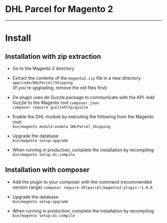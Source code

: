 # DHL Parcel for Magento 2
---------------------------

# Install

## Installation with zip extraction
- Go to the Magento 2 directory

- Extract the contents of the `magento2.zip` file in a new directory: `app/code/DHLParcel/Shipping`  
(If you're upgrading, remove the old files first)

- De plugin uses de Guzzle package to communicate with the API. Add Guzzle to the Magento root `composer.json`.  
`composer require guzzlehttp/guzzle`

- Enable the DHL module by executing the following from the Magento root:  
`bin/magento module:enable DHLParcel_Shipping`

- Upgrade the database  
`bin/magento setup:upgrade`

- When running in production, complete the installation by recompiling  
`bin/magento setup:di:compile`

## Installation with composer
- Add the plugin to your composer with the command (recommended version range)
`composer require dhlparcel/magento2-plugin:~1.0.0`

- Upgrade the database  
`bin/magento setup:upgrade`

- When running in production, complete the installation by recompiling  
`bin/magento setup:di:compile`
